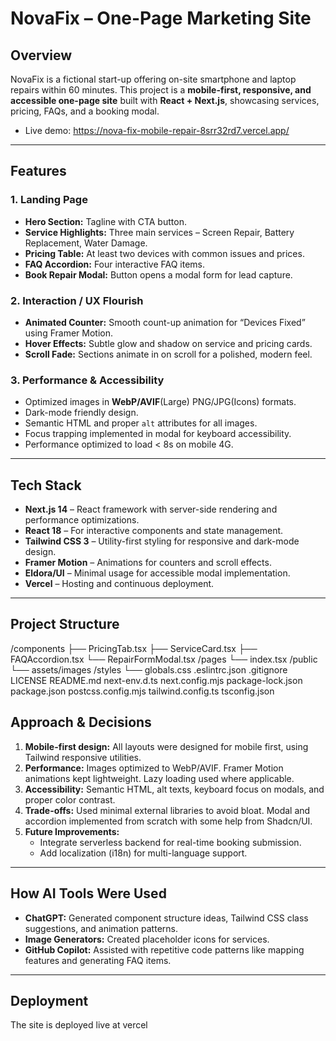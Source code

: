 # NovaFix – One-Page Marketing Site

## Overview

NovaFix is a fictional start-up offering on-site smartphone and laptop repairs within 60 minutes. This project is a **mobile-first, responsive, and accessible one-page site** built with **React + Next.js**, showcasing services, pricing, FAQs, and a booking modal.

- Live demo: https://nova-fix-mobile-repair-8srr32rd7.vercel.app/


---

## Features

### 1. Landing Page

- **Hero Section:** Tagline with CTA button.
- **Service Highlights:** Three main services – Screen Repair, Battery Replacement, Water Damage.
- **Pricing Table:** At least two devices with common issues and prices.
- **FAQ Accordion:** Four interactive FAQ items.
- **Book Repair Modal:** Button opens a modal form for lead capture.

### 2. Interaction / UX Flourish

- **Animated Counter:** Smooth count-up animation for “Devices Fixed” using Framer Motion.
- **Hover Effects:** Subtle glow and shadow on service and pricing cards.
- **Scroll Fade:** Sections animate in on scroll for a polished, modern feel.

### 3. Performance & Accessibility

- Optimized images in **WebP/AVIF**(Large) PNG/JPG(Icons) formats.
- Dark-mode friendly design.
- Semantic HTML and proper `alt` attributes for all images.
- Focus trapping implemented in modal for keyboard accessibility.
- Performance optimized to load < 8s on mobile 4G.

---

## Tech Stack

- **Next.js 14** – React framework with server-side rendering and performance optimizations.
- **React 18** – For interactive components and state management.
- **Tailwind CSS 3** – Utility-first styling for responsive and dark-mode design.
- **Framer Motion** – Animations for counters and scroll effects.
- **Eldora/UI** – Minimal usage for accessible modal implementation.
- **Vercel** – Hosting and continuous deployment.

---

## Project Structure
/components
├── PricingTab.tsx
├── ServiceCard.tsx
├── FAQAccordion.tsx
└── RepairFormModal.tsx
/pages
└── index.tsx
/public
└── assets/images
/styles
└── globals.css
.eslintrc.json
.gitignore
LICENSE
README.md
next-env.d.ts
next.config.mjs
package-lock.json
package.json
postcss.config.mjs
tailwind.config.ts
tsconfig.json
## Approach & Decisions

1. **Mobile-first design:** All layouts were designed for mobile first, using Tailwind responsive utilities.
2. **Performance:** Images optimized to WebP/AVIF. Framer Motion animations kept lightweight. Lazy loading used where applicable.
3. **Accessibility:** Semantic HTML, alt texts, keyboard focus on modals, and proper color contrast.
4. **Trade-offs:** Used minimal external libraries to avoid bloat. Modal and accordion implemented from scratch with some help from Shadcn/UI.
5. **Future Improvements:**
   - Integrate serverless backend for real-time booking submission.
   - Add localization (i18n) for multi-language support.

---

## How AI Tools Were Used

- **ChatGPT:** Generated component structure ideas, Tailwind CSS class suggestions, and animation patterns.
- **Image Generators:** Created placeholder icons for services.
- **GitHub Copilot:** Assisted with repetitive code patterns like mapping features and generating FAQ items.

---

## Deployment

The site is deployed live at vercel

